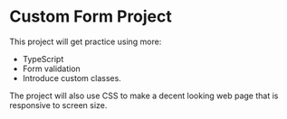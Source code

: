 # Custom Form Project


This project will get practice using more:
- TypeScript
- Form validation
- Introduce custom classes.


The project will also use CSS to make a decent looking web page that is responsive to screen size.